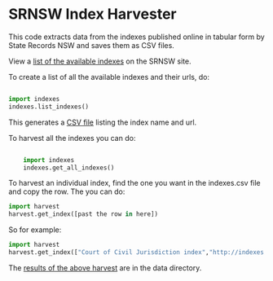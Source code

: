 # SRNSW Index Harvester

This code extracts data from the indexes published online in tabular form by State Records NSW and saves them as CSV files.

View a [list of the available indexes](https://www.records.nsw.gov.au/archives/collections-and-research/guides-and-indexes/indexes-a-z) on the SRNSW site.

To create a list of all the available indexes and their urls, do:


``` python

import indexes
indexes.list_indexes()

```

This generates a [CSV file](data/indexes.csv) listing the index name and url.

To harvest all the indexes you can do:

``` python

    import indexes
    indexes.get_all_indexes()
```

To harvest an individual index, find the one you want in the indexes.csv file and copy the row. The you can do:

``` python
import harvest
harvest.get_index([past the row in here])
```

So for example:

``` python
import harvest
harvest.get_index(["Court of Civil Jurisdiction index","http://indexes.records.nsw.gov.au/searchhits_nocopy.aspx?table=Court of Civil Jurisdiction index&id=42&frm=1&query=Plaintiff:%"])
```

The [results of the above harvest](data/criminal-jurisdiction.csv) are in the data directory.

